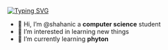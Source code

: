 [![Typing SVG](https://readme-typing-svg.herokuapp.com/?lines=Hello!+Welcome+to+my+github+profile)](https://git.io/typing-svg)
- 👋 Hi, I’m @shahanic a **computer science** student
- 👀 I’m interested in learning new things
- 🌱 I’m currently learning **phyton**


<!---
shahanic/shahanic is a ✨ special ✨ repository because its `README.md` (this file) appears on your GitHub profile.
You can click the Preview link to take a look at your changes.
--->
